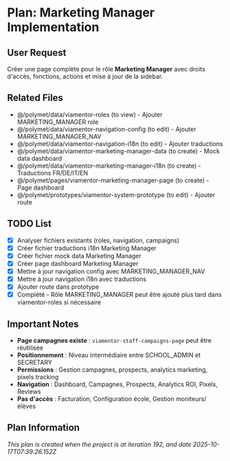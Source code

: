 # Plan: Marketing Manager Implementation

## User Request
Créer une page complète pour le rôle **Marketing Manager** avec droits d'accès, fonctions, actions et mise à jour de la sidebar.

## Related Files
- @/polymet/data/viamentor-roles (to view) - Ajouter MARKETING_MANAGER role
- @/polymet/data/viamentor-navigation-config (to edit) - Ajouter MARKETING_MANAGER_NAV
- @/polymet/data/viamentor-navigation-i18n (to edit) - Ajouter traductions
- @/polymet/data/viamentor-marketing-manager-data (to create) - Mock data dashboard
- @/polymet/data/viamentor-marketing-manager-i18n (to create) - Traductions FR/DE/IT/EN
- @/polymet/pages/viamentor-marketing-manager-page (to create) - Page dashboard
- @/polymet/prototypes/viamentor-system-prototype (to edit) - Ajouter route

## TODO List
- [x] Analyser fichiers existants (roles, navigation, campaigns)
- [x] Créer fichier traductions i18n Marketing Manager
- [x] Créer fichier mock data Marketing Manager
- [x] Créer page dashboard Marketing Manager
- [x] Mettre à jour navigation config avec MARKETING_MANAGER_NAV
- [x] Mettre à jour navigation i18n avec traductions
- [x] Ajouter route dans prototype
- [x] Complété - Rôle MARKETING_MANAGER peut être ajouté plus tard dans viamentor-roles si nécessaire

## Important Notes
- **Page campagnes existe** : `viamentor-staff-campaigns-page` peut être réutilisée
- **Positionnement** : Niveau intermédiaire entre SCHOOL_ADMIN et SECRETARY
- **Permissions** : Gestion campagnes, prospects, analytics marketing, pixels tracking
- **Navigation** : Dashboard, Campagnes, Prospects, Analytics ROI, Pixels, Reviews
- **Pas d'accès** : Facturation, Configuration école, Gestion moniteurs/élèves
  
## Plan Information
*This plan is created when the project is at iteration 192, and date 2025-10-17T07:39:26.152Z*
